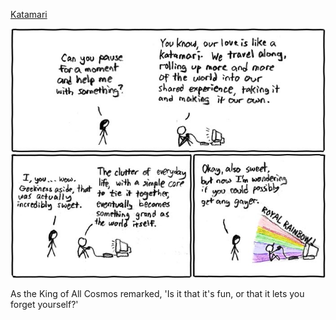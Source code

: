 [Katamari](https://xkcd.com/83)

![Katamari](./random_comic.png)

As the King of All Cosmos remarked, 'Is it that it's fun, or that it lets you forget yourself?'

